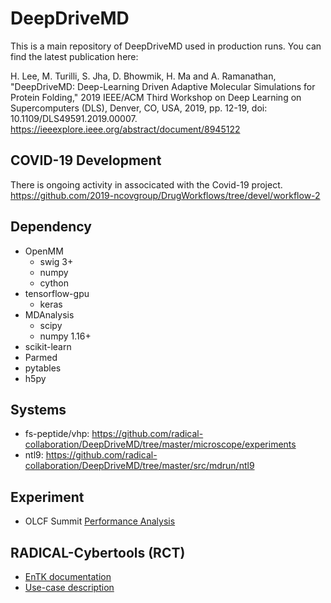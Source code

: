 # DeepDriveMD

This is a main repository of DeepDriveMD used in production runs. You can find the latest publication here:

H. Lee, M. Turilli, S. Jha, D. Bhowmik, H. Ma and A. Ramanathan, "DeepDriveMD: Deep-Learning Driven Adaptive Molecular Simulations for Protein Folding," 2019 IEEE/ACM Third Workshop on Deep Learning on Supercomputers (DLS), Denver, CO, USA, 2019, pp. 12-19, doi: 10.1109/DLS49591.2019.00007.
https://ieeexplore.ieee.org/abstract/document/8945122



## COVID-19 Development

There is ongoing activity in associcated with the Covid-19 project.
https://github.com/2019-ncovgroup/DrugWorkflows/tree/devel/workflow-2


## Dependency

- OpenMM
  - swig 3+ 
  - numpy 
  - cython
- tensorflow-gpu 
  - keras
- MDAnalysis
  - scipy
  - numpy 1.16+
- scikit-learn
- Parmed
- pytables
- h5py

## Systems

 - fs-peptide/vhp: https://github.com/radical-collaboration/DeepDriveMD/tree/master/microscope/experiments
 - ntl9: https://github.com/radical-collaboration/DeepDriveMD/tree/master/src/mdrun/ntl9

## Experiment 

* OLCF Summit [Performance Analysis](https://github.com/radical-experiments/deepdriveMD)

## RADICAL-Cybertools (RCT)

* [EnTK documentation](http://radicalentk.readthedocs.io/en/latest/)
* [Use-case description](https://docs.google.com/document/d/1XFgg4rlh7Y2nckH0fkiZTxfauadZn_zSn3sh51kNyKE/edit#)





